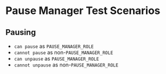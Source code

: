 # Pause Manager Test Scenarios

## Pausing
- `can pause` as `PAUSE_MANAGER_ROLE`
- `cannot pause` as non-`PAUSE_MANAGER_ROLE` 
- `can unpause` as `PAUSE_MANAGER_ROLE`
- `cannot unpause` as non-`PAUSE_MANAGER_ROLE` 